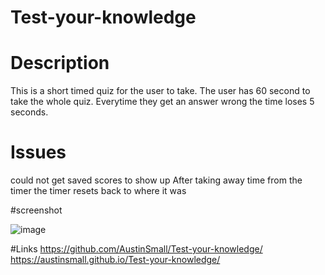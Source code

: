 # Test-your-knowledge

# Description
This is a short timed quiz for the user to take.
The user has 60 second to take the whole quiz. 
Everytime they get an answer wrong the time loses 5 seconds.

# Issues
could not get saved scores to show up
After taking away time from the timer the timer resets back to where it was

#screenshot

![image](https://user-images.githubusercontent.com/106553079/201578370-6c96a8ae-5825-41d6-9a4d-92c3f443890c.png)


#Links
https://github.com/AustinSmall/Test-your-knowledge/
https://austinsmall.github.io/Test-your-knowledge/
